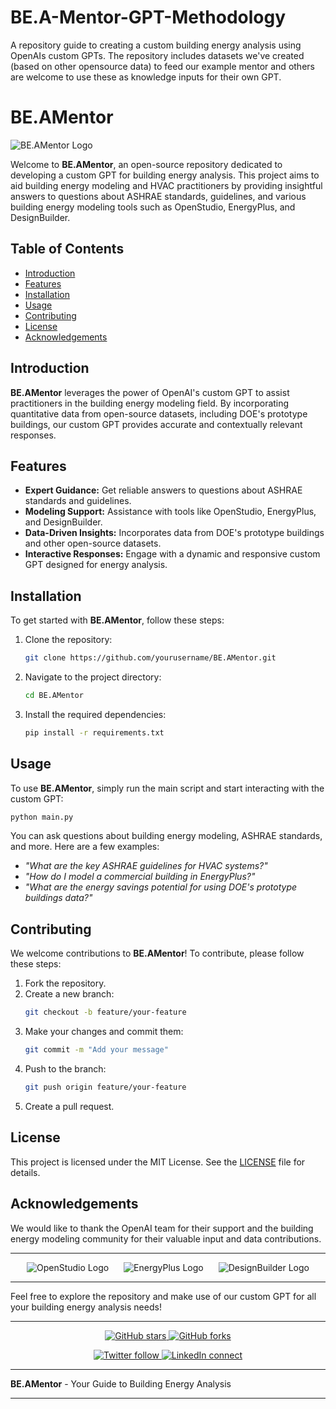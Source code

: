# BE.A-Mentor-GPT-Methodology
A repository guide to creating a custom building energy analysis using OpenAIs custom GPTs. The repository includes datasets we've created (based on other opensource data) to feed our example mentor and others are welcome to use these as knowledge inputs for their own GPT.

# BE.AMentor

![BE.AMentor Logo](https://via.placeholder.com/150)

Welcome to **BE.AMentor**, an open-source repository dedicated to developing a custom GPT for building energy analysis. This project aims to aid building energy modeling and HVAC practitioners by providing insightful answers to questions about ASHRAE standards, guidelines, and various building energy modeling tools such as OpenStudio, EnergyPlus, and DesignBuilder.

## Table of Contents

- [Introduction](#introduction)
- [Features](#features)
- [Installation](#installation)
- [Usage](#usage)
- [Contributing](#contributing)
- [License](#license)
- [Acknowledgements](#acknowledgements)

## Introduction

**BE.AMentor** leverages the power of OpenAI's custom GPT to assist practitioners in the building energy modeling field. By incorporating quantitative data from open-source datasets, including DOE's prototype buildings, our custom GPT provides accurate and contextually relevant responses.

## Features

- **Expert Guidance:** Get reliable answers to questions about ASHRAE standards and guidelines.
- **Modeling Support:** Assistance with tools like OpenStudio, EnergyPlus, and DesignBuilder.
- **Data-Driven Insights:** Incorporates data from DOE's prototype buildings and other open-source datasets.
- **Interactive Responses:** Engage with a dynamic and responsive custom GPT designed for energy analysis.

## Installation

To get started with **BE.AMentor**, follow these steps:

1. Clone the repository:
    ```bash
    git clone https://github.com/yourusername/BE.AMentor.git
    ```
2. Navigate to the project directory:
    ```bash
    cd BE.AMentor
    ```
3. Install the required dependencies:
    ```bash
    pip install -r requirements.txt
    ```

## Usage

To use **BE.AMentor**, simply run the main script and start interacting with the custom GPT:

```bash
python main.py
```

You can ask questions about building energy modeling, ASHRAE standards, and more. Here are a few examples:

- *"What are the key ASHRAE guidelines for HVAC systems?"*
- *"How do I model a commercial building in EnergyPlus?"*
- *"What are the energy savings potential for using DOE's prototype buildings data?"*

## Contributing

We welcome contributions to **BE.AMentor**! To contribute, please follow these steps:

1. Fork the repository.
2. Create a new branch:
    ```bash
    git checkout -b feature/your-feature
    ```
3. Make your changes and commit them:
    ```bash
    git commit -m "Add your message"
    ```
4. Push to the branch:
    ```bash
    git push origin feature/your-feature
    ```
5. Create a pull request.

## License

This project is licensed under the MIT License. See the [LICENSE](LICENSE) file for details.

## Acknowledgements

We would like to thank the OpenAI team for their support and the building energy modeling community for their valuable input and data contributions.

---

<div align="center">
    <img src="https://via.placeholder.com/100" alt="OpenStudio Logo" style="margin: 0 10px;"/>
    <img src="https://via.placeholder.com/100" alt="EnergyPlus Logo" style="margin: 0 10px;"/>
    <img src="https://via.placeholder.com/100" alt="DesignBuilder Logo" style="margin: 0 10px;"/>
</div>

---

Feel free to explore the repository and make use of our custom GPT for all your building energy analysis needs!

---

<p align="center">
    <a href="https://github.com/yourusername/BE.AMentor">
        <img src="https://img.shields.io/github/stars/yourusername/BE.AMentor?style=social" alt="GitHub stars"/>
    </a>
    <a href="https://github.com/yourusername/BE.AMentor/fork">
        <img src="https://img.shields.io/github/forks/yourusername/BE.AMentor?style=social" alt="GitHub forks"/>
    </a>
</p>

<p align="center">
    <a href="https://twitter.com/yourusername">
        <img src="https://img.shields.io/twitter/follow/yourusername?style=social" alt="Twitter follow"/>
    </a>
    <a href="https://www.linkedin.com/in/yourusername/">
        <img src="https://img.shields.io/badge/LinkedIn-Connect-blue" alt="LinkedIn connect"/>
    </a>
</p>

---

**BE.AMentor** - Your Guide to Building Energy Analysis

---
